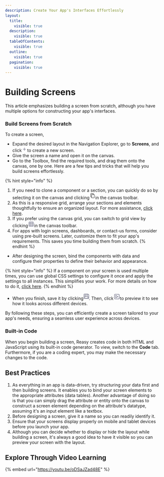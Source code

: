 ```yaml
---
description: Create Your App's Interfaces Effortlessly
layout:
  title:
    visible: true
  description:
    visible: true
  tableOfContents:
    visible: true
  outline:
    visible: true
  pagination:
    visible: true
---
```


# Building Screens

This article emphasizes building a screen from scratch, although you have multiple options for constructing your app's interfaces.

### **Build Screens from Scratch**

To create a screen,

* Expand the desired layout in the Navigation Explorer, go to **Screens**, and click<img src="../../../.gitbook/assets/image (47).png" alt="" data-size="original">to create a new screen.
* Give the screen a name and open it on the canvas.
* Go to the Toolbox, find the required tools, and drag them onto the canvas, one by one. Here are a few tips and tricks that will help you build screens effortlessly.

{% hint style="info" %}
1. If you need to clone a component or a section, you can quickly do so by selecting it on the canvas and clicking![](../../../.gitbook/assets/Duplicate.png)in the canvas toolbar.
2. As this is a responsive grid, arrange your sections and elements thoughtfully to ensure an organized layout. For more assistance, [click here](responsive-grid-system.md).
3. If you prefer using the canvas grid, you can switch to grid view by clicking![](<../../../.gitbook/assets/Grid View.png>)in the canvas toolbar.
4. For apps with login screens, dashboards, or contact-us forms, consider using pre-built screens. Later, customize them to fit your app's requirements. This saves you time building them from scratch.
{% endhint %}

* After designing the screen, bind the components with data and configure their properties to define their behavior and appearance.&#x20;

{% hint style="info" %}
If a component on your screen is used multiple times, you can use global CSS settings to configure it once and apply the settings to all instances. This simplifies your work. For more details on how to do it, [click here](../../workspace/property-editor/).
{% endhint %}

* When you finish, save it by clicking![](<../../../.gitbook/assets/image (12).png>). Then, click![](<../../../.gitbook/assets/image (40).png>)to preview it to see how it looks across different devices.

By following these steps, you can efficiently create a screen tailored to your app's needs, ensuring a seamless user experience across devices.

### Built-in Code

When you begin building a screen, Reasy creates code in both HTML and JavaScript using its built-in code generator. To view, switch to the **Code** tab. Furthermore, if you are a coding expert, you may make the necessary changes to the code.

## Best Practices <a href="#best-practices" id="best-practices"></a>

1. As everything in an app is data-driven, try structuring your data first and then building screens. It enables you to bind your screen elements to the appropriate attributes (data tables). Another advantage of doing so is that you can simply drag the attribute or entity onto the canvas to construct a screen element depending on the attribute's datatype, assuming it's an input element like a textbox.
2. Before designing a screen, give it a name so you can readily identify it.
3. Ensure that your screens display properly on mobile and tablet devices before you launch your app.
4. Although you can decide whether to display or hide the layout while building a screen, it's always a good idea to have it visible so you can preview your screen with the layout.

## Explore Through Video Learning

{% embed url="https://youtu.be/oDSaJZad48E" %}
